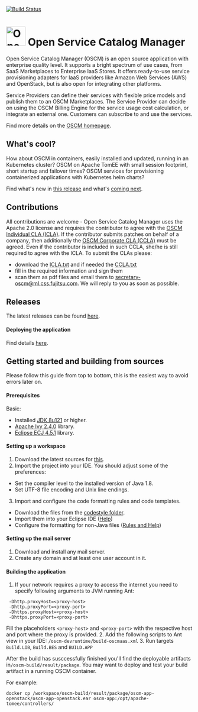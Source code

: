 [![Build Status](https://travis-ci.org/servicecatalog/oscm.svg?branch=master)](https://travis-ci.org/servicecatalog/oscm)

<p align="center"><h1><img height="52" src="https://avatars0.githubusercontent.com/u/14330878" alt="Open Service Catalog Manager"/>&nbsp;Open Service Catalog Manager</h1></p> 

Open Service Catalog Manager (OSCM) is an open source application with enterprise quality level. It supports a bright spectrum of use cases, from SaaS Marketplaces to Enterprise IaaS Stores. It offers ready-to-use service provisioning adapters for IaaS providers like Amazon Web Services (AWS) and OpenStack, but is also open for integrating other platforms.

Service Providers can define their services with flexible price models and publish them to an OSCM Marketplaces. The Service Provider can decide on using the OSCM Billing Engine for the service usage cost calculation, or integrate an external one. Customers can subscribe to and use the services.

Find more details on the [OSCM homepage](http://openservicecatalogmanager.org/).

## What's cool?
How about OSCM in containers, easily installed and updated, running in an Kubernetes cluster? OSCM on Apache TomEE with small session footprint, short startup and failover times? OSCM services for provisioning containerized applications with Kubernetes helm charts? 

Find what's new in [this release](https://github.com/servicecatalog/oscm/releases) and what's [coming next](https://openservicecatalogmanager.org/ui/forums/board/17/coming-next).

## Contributions
All contributions are welcome - Open Service Catalog Manager uses the Apache 2.0 license and requires the contributor to agree with the [OSCM Individual CLA (ICLA)](https://github.com/servicecatalog/development/blob/master/ICLA.txt). If the contributor submits patches on behalf of a company, then additionally the [OSCM Corporate CLA (CCLA)](https://github.com/servicecatalog/development/blob/master/CCLA.txt) must be agreed. Even if the contributor is included in such CCLA, she/he is still required to agree with the ICLA. To submit the CLAs please:
* download the [ICLA.txt](https://github.com/servicecatalog/development/blob/master/ICLA.txt) and if needed the [CCLA.txt](https://github.com/servicecatalog/development/blob/master/CCLA.txt)
* fill in the required information and sign them
* scan them as pdf files and email them to secretary-oscm@ml.css.fujitsu.com. We will reply to you as soon as possible.

## Releases
The latest releases can be found [here](https://github.com/servicecatalog/oscm/releases).

#### Deploying the application
Find details [here](https://github.com/servicecatalog/oscm-dockerbuild).

## Getting started and building from sources
Please follow this guide from top to bottom, this is the easiest way to avoid errors later on.

#### Prerequisites
Basic:
* Installed [JDK 8u121](http://www.oracle.com/technetwork/java/javase/downloads/java-archive-javase8-2177648.html#jdk-8u121-oth-JPR)
or higher.
* [Apache Ivy 2.4.0](http://www.apache.org/dist/ant/ivy/2.4.0/) library.
* [Eclipse ECJ 4.5.1](http://mvnrepository.com/artifact/org.eclipse.jdt.core.compiler/ecj/4.5.1) library.

#### Setting up a workspace
1. Download the latest sources for [this](https://github.com/servicecatalog/oscm). 
2. Import the project into your IDE. You should adjust some of the preferences:
  * Set the compiler level to the installed version of Java 1.8.
  * Set UTF-8 file encoding and Unix line endings.
3. Import and configure the code formatting rules and code templates.
  * Download the files from the [codestyle folder](https://github.com/servicecatalog/oscm/tree/master/oscm-devruntime/javares/codestyle).
  * Import them into your Eclipse IDE ([Help](https://github.com/servicecatalog/oscm/tree/master/oscm-devruntime/javares/codestyle/README.md))
  * Configure the formatting for non-Java files ([Rules and Help](https://github.com/servicecatalog/oscm/tree/master/oscm-devruntime/javares/codestyle/README.md))

#### Setting up the mail server
1. Download and install any mail server.
2. Create any domain and at least one user account in it.

#### Building the application
1. If your network requires a proxy to access the internet you need to specify following arguments to JVM running Ant: 
```
 -Dhttp.proxyHost=<proxy-host> 
 -Dhttp.proxyPort=<proxy-port> 
 -Dhttps.proxyHost=<proxy-host>
 -Dhttps.proxyPort=<proxy-port>
```
Fill the placeholders `<proxy-host>` and `<proxy-port>` with the respective host and port where the proxy is provided.
2. Add the following scripts to Ant view in your IDE: `/oscm-devruntime/build-oscmaas.xml`
3. Run targets `Build.LIB`, `Build.BES` and `BUILD.APP`

After the build has susccessfully finished you'll find the deployable artifacts in`/oscm-build/result/package`. 
You may want to deploy and test your build artifact in a running OSCM container. 

For example:
```
docker cp /workspace/oscm-build/result/package/oscm-app-openstack/oscm-app-openstack.ear oscm-app:/opt/apache-tomee/controllers/
```
